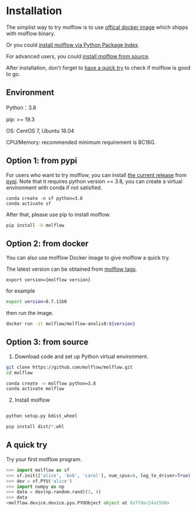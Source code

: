 # Installation

The simplist way to try molflow is to use [offical docker image](#option-2-from-docker) which shipps with molflow binary.

Or you could [install molflow via Python Package Index](#option-1-from-pypi).

For advanced users, you could [install molflow from source](#option-3-from-source).

After installation, don't forget to [have a quick try](#a-quick-try) to check if molflow is good to go.


## Environment
Python：3.8

pip: >= 19.3

OS: CentOS 7, Ubuntu 18.04

CPU/Memory: recommended minimum requirement is 8C16G.

## Option 1: from pypi
For users who want to try molflow, you can install [the current release](https://pypi.org/project/molflow/)
from [pypi](https://pypi.org/project/molflow/). Note that it requires python version == 3.8, you can create a virtual environment with conda if not satisfied.

```
conda create -n sf python=3.8
conda activate sf
```

After that, please use pip to install molflow.

```bash
pip install -U molflow
```

## Option 2: from docker
You can also use molflow Docker image to give molflow a quick try.

The latest version can be obtained from [molflow tags](https://hub.docker.com/r/molflow/molflow-anolis8/tags).

```
export version={molflow version}
```

for example
```bash
export version=0.7.11b0
```

then run the image.
```bash
docker run -it molflow/molflow-anolis8:${version}

```

## Option 3: from source

1. Download code and set up Python virtual environment.

```sh
git clone https://github.com/molflow/molflow.git
cd molflow

conda create -n molflow python=3.8
conda activate molflow
```

2. Install molflow
```sh

python setup.py bdist_wheel

pip install dist/*.whl
```

## A quick try
Try your first molflow program.

```python
>>> import molflow as sf
>>> sf.init(['alice', 'bob', 'carol'], num_cpus=8, log_to_driver=True)
>>> dev = sf.PYU('alice')
>>> import numpy as np
>>> data = dev(np.random.rand)(3, 4)
>>> data
<molflow.device.device.pyu.PYUObject object at 0x7fdec24a15b0>
```
